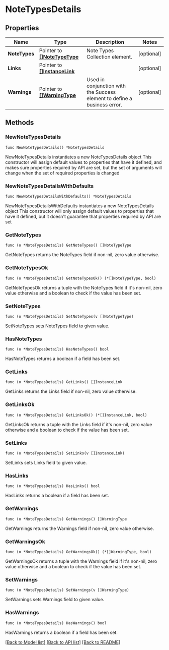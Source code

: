 # NoteTypesDetails

## Properties

Name | Type | Description | Notes
------------ | ------------- | ------------- | -------------
**NoteTypes** | Pointer to [**[]NoteTypeType**](NoteTypeType.md) | Note Types Collection element. | [optional] 
**Links** | Pointer to [**[]InstanceLink**](InstanceLink.md) |  | [optional] 
**Warnings** | Pointer to [**[]WarningType**](WarningType.md) | Used in conjunction with the Success element to define a business error. | [optional] 

## Methods

### NewNoteTypesDetails

`func NewNoteTypesDetails() *NoteTypesDetails`

NewNoteTypesDetails instantiates a new NoteTypesDetails object
This constructor will assign default values to properties that have it defined,
and makes sure properties required by API are set, but the set of arguments
will change when the set of required properties is changed

### NewNoteTypesDetailsWithDefaults

`func NewNoteTypesDetailsWithDefaults() *NoteTypesDetails`

NewNoteTypesDetailsWithDefaults instantiates a new NoteTypesDetails object
This constructor will only assign default values to properties that have it defined,
but it doesn't guarantee that properties required by API are set

### GetNoteTypes

`func (o *NoteTypesDetails) GetNoteTypes() []NoteTypeType`

GetNoteTypes returns the NoteTypes field if non-nil, zero value otherwise.

### GetNoteTypesOk

`func (o *NoteTypesDetails) GetNoteTypesOk() (*[]NoteTypeType, bool)`

GetNoteTypesOk returns a tuple with the NoteTypes field if it's non-nil, zero value otherwise
and a boolean to check if the value has been set.

### SetNoteTypes

`func (o *NoteTypesDetails) SetNoteTypes(v []NoteTypeType)`

SetNoteTypes sets NoteTypes field to given value.

### HasNoteTypes

`func (o *NoteTypesDetails) HasNoteTypes() bool`

HasNoteTypes returns a boolean if a field has been set.

### GetLinks

`func (o *NoteTypesDetails) GetLinks() []InstanceLink`

GetLinks returns the Links field if non-nil, zero value otherwise.

### GetLinksOk

`func (o *NoteTypesDetails) GetLinksOk() (*[]InstanceLink, bool)`

GetLinksOk returns a tuple with the Links field if it's non-nil, zero value otherwise
and a boolean to check if the value has been set.

### SetLinks

`func (o *NoteTypesDetails) SetLinks(v []InstanceLink)`

SetLinks sets Links field to given value.

### HasLinks

`func (o *NoteTypesDetails) HasLinks() bool`

HasLinks returns a boolean if a field has been set.

### GetWarnings

`func (o *NoteTypesDetails) GetWarnings() []WarningType`

GetWarnings returns the Warnings field if non-nil, zero value otherwise.

### GetWarningsOk

`func (o *NoteTypesDetails) GetWarningsOk() (*[]WarningType, bool)`

GetWarningsOk returns a tuple with the Warnings field if it's non-nil, zero value otherwise
and a boolean to check if the value has been set.

### SetWarnings

`func (o *NoteTypesDetails) SetWarnings(v []WarningType)`

SetWarnings sets Warnings field to given value.

### HasWarnings

`func (o *NoteTypesDetails) HasWarnings() bool`

HasWarnings returns a boolean if a field has been set.


[[Back to Model list]](../README.md#documentation-for-models) [[Back to API list]](../README.md#documentation-for-api-endpoints) [[Back to README]](../README.md)


